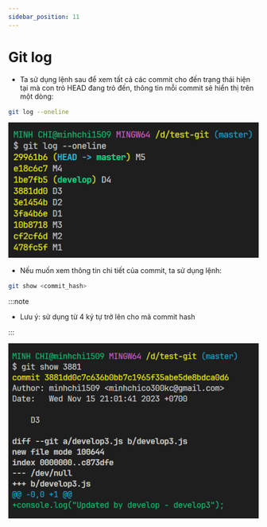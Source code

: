 ```yaml
---
sidebar_position: 11
---
```


# Git log

- Ta sử dụng lệnh sau để xem tất cả các commit cho đến trạng thái hiện tại mà con trỏ HEAD đang trỏ đến, thông tin mỗi commit sẽ hiển thị trên một dòng:

```bash
git log --oneline
```

![1700066732125](image/git-log/1700066732125.png)

- Nếu muốn xem thông tin chi tiết của commit, ta sử dụng lệnh:

```bash
git show <commit_hash>
```

:::note

- Lưu ý: sử dụng từ 4 ký tự trở lên cho mã commit hash

:::

![1700066780706](image/git-log/1700066780706.png)
